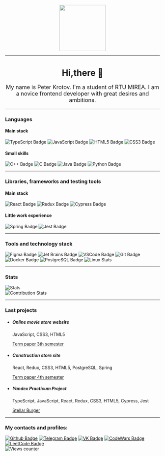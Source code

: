 <p></p>
<div id="header" align="center">
<img src="https://media.giphy.com/media/M9gbBd9nbDrOTu1Mqx/giphy.gif" width="150"/>
</div>
<hr/>
<h1 style="text-align: center">Hi,there 👋</h1>
<p style="font-size: 18px; text-align: center">My name is Peter Krotov. I'm a student of RTU MIREA. I am a novice frontend developer with great desires and ambitions.
</p>
<hr/>
<h3>Languages</h3>
<h4>Main stack</h4>
<div id="mainStackLanguages">
<img src="https://img.shields.io/badge/TypeScript-blue?logo=TypeScript&logoColor=white&style=for-the-badge" alt="TypeScript Badge"/>
  <img src="https://img.shields.io/badge/JavaScript-yellow?logo=JavaScript&logoColor=white&style=for-the-badge" alt="JavaScript Badge"/>
   <img src="https://img.shields.io/badge/HTML5-orange?logo=HTML5&logoColor=white&style=for-the-badge" alt="HTML5 Badge"/>
   <img src="https://img.shields.io/badge/CSS3-ff69b4?logo=CSS3&logoColor=white&style=for-the-badge" alt="CSS3 Badge"/>
  </div>
<h4>Small skills</h4>
<div id="mainStackLanguages">
  <img src="https://img.shields.io/badge/С++-blueviolet?logo=&logoColor=white&style=for-the-badge" alt="C++ Badge"/>
  <img src="https://img.shields.io/badge/С-brightgreen?logo=C&logoColor=white&style=for-the-badge" alt="C Badge"/>
  <img src="https://img.shields.io/badge/Java-red?logo=Java&logoColor=white&style=for-the-badge" alt="Java Badge"/>
  <img src="https://img.shields.io/badge/Python-grey?logo=Python&logoColor=white&style=for-the-badge" alt="Python Badge"/>
  </div>
<hr/>
<h3>Libraries, frameworks and testing tools</h3>
 <h4>Main stack</h4>
<div id="mainStackFrameworksAndLibraries">
    <img src="https://img.shields.io/badge/React-blue?logo=React&logoColor=white&style=for-the-badge" alt="React Badge"/>
    <img src="https://img.shields.io/badge/Redux-blueviolet?logo=Redux&logoColor=white&style=for-the-badge" alt="Redux Badge"/>
    <img src="https://img.shields.io/badge/Cypress-9cf?logo=Cypress&logoColor=white&style=for-the-badge" alt="Cypress Badge"/>
 </div>
 <h4>Little work experience</h4>
 <div id="smallSkillsFrameworksAndLibraries">
  <img src="https://img.shields.io/badge/Spring-brightgreen?logo=Spring&logoColor=white&style=for-the-badge" alt="Spring Badge"/>
  <img src="https://img.shields.io/badge/Jest-blue?logo=Jest&logoColor=white&style=for-the-badge" alt="Jest Badge"/>
 </div>
 <hr/>
  <h3>Tools and technology stack</h3>
<div id="technologyStack">
     <img src="https://img.shields.io/badge/Figma-ff69b4?logo=Figma&logoColor=white&style=for-the-badge" alt="Figma Badge"/>
      <img src="https://img.shields.io/badge/JetBrains-orange?logo=JB&logoColor=white&style=for-the-badge" alt="Jet Brains Badge"/>
      <img src="https://img.shields.io/badge/VScode-blue?logo=VSCode&logoColor=white&style=for-the-badge" alt="VSCode Badge"/>
      <img src="https://img.shields.io/badge/Git-critical?logo=Git&logoColor=white&style=for-the-badge" alt="Git Badge"/>
      <img src="https://img.shields.io/badge/Docker-blue?logo=Docker&logoColor=white&style=for-the-badge" alt="Docker Badge"/>
      <img src="https://img.shields.io/badge/PostgreSQl-blue?logo=PostgreSQl&logoColor=white&style=for-the-badge" alt="PostgreSQL Badge"/>
       <img src="https://img.shields.io/badge/Linux-yellow?logo=Linux&logoColor=white&style=for-the-badge" alt="Linux Stats"/>
 </div>
 <hr/>
 <h3>Stats</h3>
 <div id="stats">
 <img src="https://github-readme-stats.vercel.app/api/top-langs/?username=KrotovPetr&layout=compact&theme=vision-friendly-dark" alt="Stats"/>
 <br/>
  <img src="https://github-readme-stats.vercel.app/api?username=KrotovPetr&show_icons=true&theme=dark" alt="Contribution Stats"/>
</div>
<hr/>

  <h3>Last projects</h3>
<div id="lastProjectsContainer">
<ul>
<li>
  <h5>Online movie store website</h5>
  <p>JavaScript, CSS3, HTML5</p>
   <a href="https://github.com/KrotovPetr/cursproject">Term paper 3th semester </a>
</li>
<li>
  <h5>Construction store site</h5>
  <p>React, Redux, CSS3, HTML5, PostgreSQL, Spring</p>
   <a href="https://github.com/KrotovPetr/curswork-root">Term paper 4th semester </a>
</li>
<li>
  <h5>Yandex Practicum Project</h5>
  <p>TypeScript, JavaScript, React, Redux, CSS3, HTML5, Cypress, Jest</p>
   <a href="https://github.com/KrotovPetr/react-burger">Stellar Burger</a>
</li>
   </ul>
 </div>
 <hr/>
<div id="contacts">
<h3>My contacts and profiles:</h3>
<a href="https://github.com/KrotovPetr"><img src="https://img.shields.io/badge/Github-red?logo=Github&logoColor=white&style=for-the-badge" alt="Github Badge"/></a>
  <a href="https://t.me/peter40127"><img src="https://img.shields.io/badge/Telegram-8cf?logo=Telegram&logoColor=white&style=for-the-badge" alt="Telegram Badge"/></a>
  <a href="https://vk.com/peter40127"><img src="https://img.shields.io/badge/vk-blue?logo=VK&logoColor=white&style=for-the-badge" alt="VK Badge"/></a>
  <a href="https://www.codewars.com/users/petrkrotov"><img src="https://img.shields.io/badge/CodeWars-blueviolet?logo=CodeWars&logoColor=white&style=for-the-badge" alt="CodeWars Badge"/></a>
  <a href="https://leetcode.com/KrotovPetr/"><img src="https://img.shields.io/badge/LeetCode-green?logo=LeetCode&logoColor=white&style=for-the-badge" alt="LeetCode Badge"/></a>
  <br/>
  <img src="https://komarev.com/ghpvc/?username=KrotovPetr&style=flat-square&color=blue" alt="Views counter"/>
  
</div>

